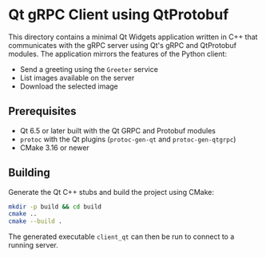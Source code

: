 # Qt gRPC Client using QtProtobuf

This directory contains a minimal Qt Widgets application written in C++ that communicates with the gRPC server using Qt's gRPC and QtProtobuf modules. The application mirrors the features of the Python client:

- Send a greeting using the `Greeter` service
- List images available on the server
- Download the selected image

## Prerequisites

- Qt 6.5 or later built with the Qt GRPC and Protobuf modules
- `protoc` with the Qt plugins (`protoc-gen-qt` and `protoc-gen-qtgrpc`)
- CMake 3.16 or newer

## Building

Generate the Qt C++ stubs and build the project using CMake:

```bash
mkdir -p build && cd build
cmake ..
cmake --build .
```

The generated executable `client_qt` can then be run to connect to a running server.
